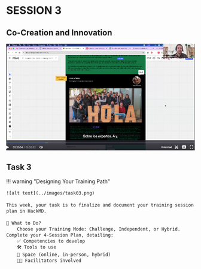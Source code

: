 # SESSION 3

## Co-Creation and Innovation

[![Session 3 - 11/03/2025](../../images/video02.png)](https://iaac.zoom.us/rec/share/Rw7Vex1nndTQ7Z0jzRweIIKUo4XNwzpqSieV51c8II0N6bwx0Czs-5c0pPRmJnEW.t1GtTNjkle-5-f2U?startTime=1741694677000)


## Task 3 

!!! warning "Designing Your Training Path"

    ![alt text](../images/task03.png)
    
    This week, your task is to finalize and document your training session plan in HackMD.

    🔹 What to Do?
        Choose your Training Mode: Challenge, Independent, or Hybrid.
    Complete your 4-Session Plan, detailing:
        ✅ Competencies to develop
        🛠️ Tools to use
        📍 Space (online, in-person, hybrid)
        👩‍🏫 Facilitators involved
    

